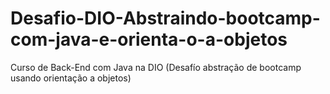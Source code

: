 # Desafio-DIO-Abstraindo-bootcamp-com-java-e-orienta-o-a-objetos
Curso de Back-End com Java na DIO (Desafío abstração de bootcamp usando orientação a objetos)
